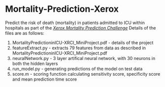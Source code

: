 # Mortality-Prediction-Xerox
Predict the risk of death (mortality) in patients admitted to ICU within hospitals as part of the <i><a href="https://www.hackerrank.com/contests/xerox-research-innovation-challenge-2015/challenges/xerox-predict-mortality">Xerox Mortality Prediction Challenge</a></i>
Details of the files are as follows:
<ol type="1">
<li>MortalityPredictioninICU-XRCI_MiniProject.pdf - details of the project
<li>featureExtract.py - extracts 79 features from data as described in MortalityPredictioninICU-XRCI_MiniProject.pdf</li>
<li>neuralNetwork.py - 3 layer artifical neural network, with 30 neurons in both the hidden layers</li>
<li>run_model.py - generating predictions of the model on test data</li>
<li>score.m - scoring function calculating sensitivity score, specificity score and mean prediction time score</li>
</ol>
